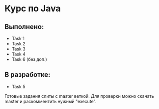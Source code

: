 # Курс по Java
## Выполнено:
- Task 1
- Task 2
- Task 3
- Task 4
- Task 6 (без доп.)

## В разработке:
- Task 5

Готовые задания слиты с master веткой.
Для проверки можно скачать master и раскомментить нужный "execute".